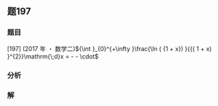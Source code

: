## 题197
### 题目
[197] (2017 年 ・ 数学二)${\int }_{0}^{+\infty }\frac{\ln ( {1 + x}) }{{( 1 + x) }^{2}}\mathrm{\;d}x =  -  -  \cdot$
### 分析

### 解